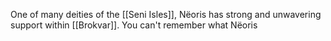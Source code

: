 One of many deities of the [[Seni Isles]], Nëoris has strong and unwavering support within [[Brokvar]]. You can't remember what Nëoris
